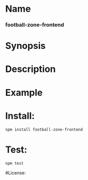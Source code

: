 # Name
### football-zone-frontend

# Synopsis


# Description

# Example

# Install:
`npm install football-zone-frontend`

# Test:
`npm test`

#License:

